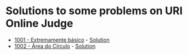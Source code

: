 # Solutions to some problems on URI Online Judge
* [1001 - Extremamente básico](https://www.urionlinejudge.com.br/judge/pt/problems/view/1001) - [Solution](https://github.com/januarioccp/URI/blob/master/URI%201001%20Extremamente%20basico.c)
* [1002 - Área do Círculo](https://www.urionlinejudge.com.br/judge/pt/problems/view/1002) - [Solution](https://github.com/januarioccp/URI/blob/master/URI%201002%20Area%20do%20Circulo.c)
